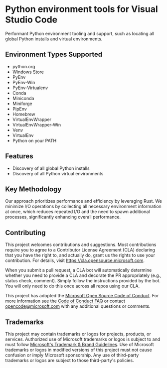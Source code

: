 # Python environment tools for Visual Studio Code

Performant Python environment tooling and support, such as locating all global Python installs and virtual environments.

## Environment Types Supported 

- python.org
- Windows Store
- PyEnv
- PyEnv-Win
- PyEnv-Virtualenv
- Conda
- Miniconda
- Miniforge
- PipEnv
- Homebrew
- VirtualEnvWrapper
- VirtualEnvWrapper-Win
- Venv
- VirtualEnv
- Python on your PATH

## Features 

- Discovery of all global Python installs
- Discovery of all Python virtual environments

## Key Methodology

Our approach prioritizes performance and efficiency by leveraging Rust. We minimize I/O operations by collecting all necessary environment information at once, which reduces repeated I/O and the need to spawn additional processes, significantly enhancing overall performance.

## Contributing

This project welcomes contributions and suggestions.  Most contributions require you to agree to a
Contributor License Agreement (CLA) declaring that you have the right to, and actually do, grant us
the rights to use your contribution. For details, visit https://cla.opensource.microsoft.com.

When you submit a pull request, a CLA bot will automatically determine whether you need to provide
a CLA and decorate the PR appropriately (e.g., status check, comment). Simply follow the instructions
provided by the bot. You will only need to do this once across all repos using our CLA.

This project has adopted the [Microsoft Open Source Code of Conduct](https://opensource.microsoft.com/codeofconduct/).
For more information see the [Code of Conduct FAQ](https://opensource.microsoft.com/codeofconduct/faq/) or
contact [opencode@microsoft.com](mailto:opencode@microsoft.com) with any additional questions or comments.

## Trademarks

This project may contain trademarks or logos for projects, products, or services. Authorized use of Microsoft 
trademarks or logos is subject to and must follow 
[Microsoft's Trademark & Brand Guidelines](https://www.microsoft.com/en-us/legal/intellectualproperty/trademarks/usage/general).
Use of Microsoft trademarks or logos in modified versions of this project must not cause confusion or imply Microsoft sponsorship.
Any use of third-party trademarks or logos are subject to those third-party's policies.
